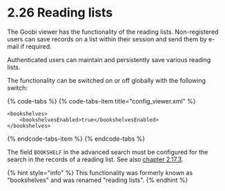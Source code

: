 # 2.26 Reading lists

The Goobi viewer has the functionality of the reading lists. Non-registered users can save records on a list within their session and send them by e-mail if required. 

Authenticated users can maintain and persistently save various reading lists. 

The functionality can be switched on or off globally with the following switch:

{% code-tabs %}
{% code-tabs-item title="config\_viewer.xml" %}
```markup
<bookshelves>
    <bookshelvesEnabled>true</bookshelvesEnabled>
</bookshelves>
```
{% endcode-tabs-item %}
{% endcode-tabs %}

The field `BOOKSHELF` in the advanced search must be configured for the search in the records of a reading list. See also [chapter 2.17.3](2.17/2.17.3.md).

{% hint style="info" %}
This functionality was formerly known as "bookshelves" and was renamed "reading lists".
{% endhint %}

